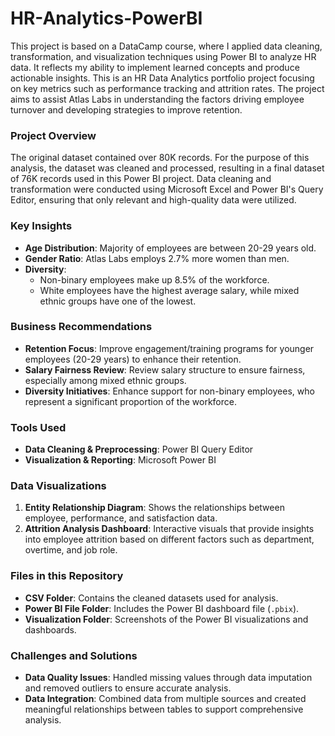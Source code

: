 # HR-Analytics-PowerBI

This project is based on a DataCamp course, where I applied data cleaning, transformation, and visualization techniques using Power BI to analyze HR data. It reflects my ability to implement learned concepts and produce actionable insights.
This is an HR Data Analytics portfolio project focusing on key metrics such as performance tracking and attrition rates. The project aims to assist Atlas Labs in understanding the factors driving employee turnover and developing strategies to improve retention.

### Project Overview
The original dataset contained over 80K records. For the purpose of this analysis, the dataset was cleaned and processed, resulting in a final dataset of 76K records used in this Power BI project. Data cleaning and transformation were conducted using Microsoft Excel and Power BI's Query Editor, ensuring that only relevant and high-quality data were utilized.

### Key Insights
- **Age Distribution**: Majority of employees are between 20-29 years old.
- **Gender Ratio**: Atlas Labs employs 2.7% more women than men.
- **Diversity**:
  - Non-binary employees make up 8.5% of the workforce.
  - White employees have the highest average salary, while mixed ethnic groups have one of the lowest.
 
### Business Recommendations
- **Retention Focus**: Improve engagement/training programs for younger employees (20-29 years) to enhance their retention.
- **Salary Fairness Review**: Review salary structure to ensure fairness, especially among mixed ethnic groups.
- **Diversity Initiatives**: Enhance support for non-binary employees, who represent a significant proportion of the workforce.

### Tools Used
- **Data Cleaning & Preprocessing**: Power BI Query Editor
- **Visualization & Reporting**: Microsoft Power BI

### Data Visualizations
1. **Entity Relationship Diagram**: Shows the relationships between employee, performance, and satisfaction data.
2. **Attrition Analysis Dashboard**: Interactive visuals that provide insights into employee attrition based on different factors such as department, overtime, and job role.

### Files in this Repository
- **CSV Folder**: Contains the cleaned datasets used for analysis.
- **Power BI File Folder**: Includes the Power BI dashboard file (`.pbix`).
- **Visualization Folder**: Screenshots of the Power BI visualizations and dashboards.

### Challenges and Solutions
- **Data Quality Issues**: Handled missing values through data imputation and removed outliers to ensure accurate analysis.
- **Data Integration**: Combined data from multiple sources and created meaningful relationships between tables to support comprehensive analysis.

